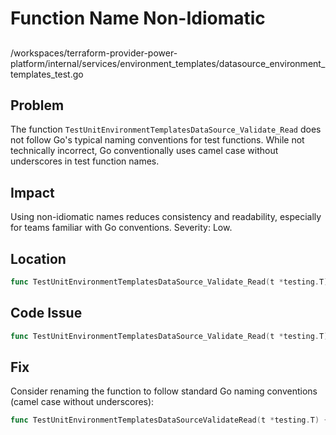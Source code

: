 # Function Name Non-Idiomatic

##

/workspaces/terraform-provider-power-platform/internal/services/environment_templates/datasource_environment_templates_test.go

## Problem

The function `TestUnitEnvironmentTemplatesDataSource_Validate_Read` does not follow Go's typical naming conventions for test functions. While not technically incorrect, Go conventionally uses camel case without underscores in test function names.

## Impact

Using non-idiomatic names reduces consistency and readability, especially for teams familiar with Go conventions. Severity: Low.

## Location

```go
func TestUnitEnvironmentTemplatesDataSource_Validate_Read(t *testing.T) {
```

## Code Issue

```go
func TestUnitEnvironmentTemplatesDataSource_Validate_Read(t *testing.T) {
```

## Fix

Consider renaming the function to follow standard Go naming conventions (camel case without underscores):

```go
func TestUnitEnvironmentTemplatesDataSourceValidateRead(t *testing.T) {
```
